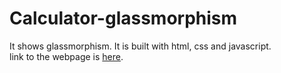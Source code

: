 # Calculator-glassmorphism
It shows glassmorphism. It is built with html, css and javascript.<br>
link to the webpage is [here](https://aliarshad746.github.io/Calculator-glassmorphism/).
